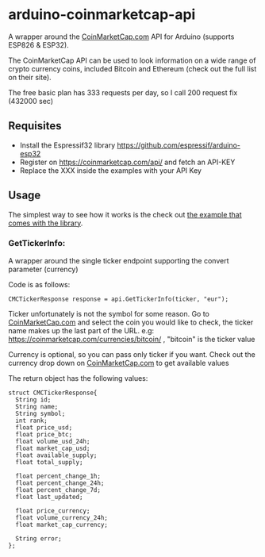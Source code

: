 # arduino-coinmarketcap-api
A wrapper around the [CoinMarketCap.com](https://pro-api.coinmarketcap.com/) API for Arduino (supports ESP826 & ESP32).

The CoinMarketCap API can be used to look information on a wide range of crypto currency coins, included Bitcoin and Ethereum (check out the full list on their site).

The free basic plan has 333 requests per day, so I call 200 request fix (432000 sec)

## Requisites
- Install the Espressif32 library https://github.com/espressif/arduino-esp32
- Register on https://coinmarketcap.com/api/ and fetch an API-KEY
- Replace the XXX inside the examples with your API Key

## Usage

The simplest way to see how it works is the check out [the example that comes with the library](https://github.com/witnessmenow/arduino-coinmarketcap-api/tree/master/examples/ESP8266/GetTickerInfo).

### GetTickerInfo:
A wrapper around the single ticker endpoint supporting the convert parameter (currency)

Code is as follows:
```
CMCTickerResponse response = api.GetTickerInfo(ticker, "eur");
```

Ticker unfortunately is not the symbol for some reason. Go to [CoinMarketCap.com](http://coinmarketcap.com/) and select the coin you would like to check, the ticker name makes up the last part of the URL. e.g: https://coinmarketcap.com/currencies/bitcoin/ , "bitcoin" is the ticker value

Currency is optional, so you can pass only ticker if you want.
Check out the currency drop down on [CoinMarketCap.com](http://coinmarketcap.com/) to get available values

The return object has the following values:
```
struct CMCTickerResponse{
  String id;
  String name;
  String symbol;
  int rank;
  float price_usd;
  float price_btc;
  float volume_usd_24h;
  float market_cap_usd;
  float available_supply;
  float total_supply;

  float percent_change_1h;
  float percent_change_24h;
  float percent_change_7d;
  float last_updated;

  float price_currency;
  float volume_currency_24h;
  float market_cap_currency;

  String error;
};
```

